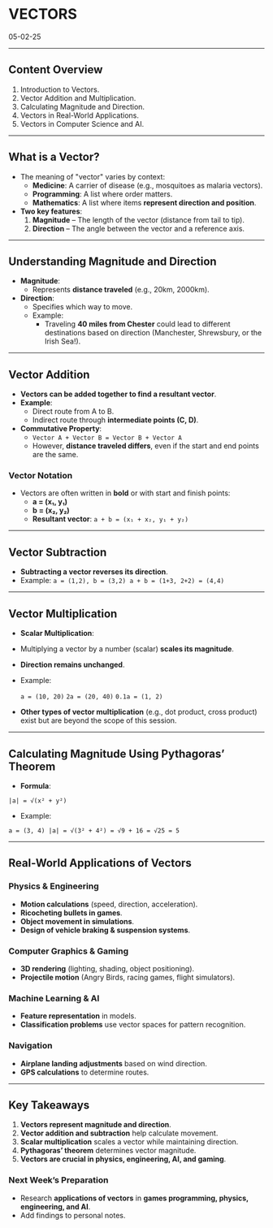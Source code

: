 # VECTORS
05-02-25

---

## Content Overview
1. Introduction to Vectors.
2. Vector Addition and Multiplication.
3. Calculating Magnitude and Direction.
4. Vectors in Real-World Applications.
5. Vectors in Computer Science and AI.

---

## What is a Vector?
- The meaning of "vector" varies by context:
  - **Medicine**: A carrier of disease (e.g., mosquitoes as malaria vectors).
  - **Programming**: A list where order matters.
  - **Mathematics**: A list where items **represent direction and position**.
- **Two key features**:
  1. **Magnitude** – The length of the vector (distance from tail to tip).
  2. **Direction** – The angle between the vector and a reference axis.

---

## Understanding Magnitude and Direction
- **Magnitude**:
  - Represents **distance traveled** (e.g., 20km, 2000km).
- **Direction**:
  - Specifies which way to move.
  - Example:
    - Traveling **40 miles from Chester** could lead to different destinations based on direction (Manchester, Shrewsbury, or the Irish Sea!).

---

## Vector Addition
- **Vectors can be added together to find a resultant vector**.
- **Example**:
  - Direct route from A to B.
  - Indirect route through **intermediate points (C, D)**.
- **Commutative Property**:
  - `Vector A + Vector B = Vector B + Vector A`
  - However, **distance traveled differs**, even if the start and end points are the same.

### **Vector Notation**
- Vectors are often written in **bold** or with start and finish points:
  - **a = (x₁, y₁)**
  - **b = (x₂, y₂)**
  - **Resultant vector**: `a + b = (x₁ + x₂, y₁ + y₂)`

---

## Vector Subtraction
- **Subtracting a vector reverses its direction**.
- Example:
`a = (1,2), b = (3,2) a + b = (1+3, 2+2) = (4,4)`


---

## Vector Multiplication
- **Scalar Multiplication**:
- Multiplying a vector by a number (scalar) **scales its magnitude**.
- **Direction remains unchanged**.
- Example:

  `a = (10, 20)`
  `2a = (20, 40)`
  `0.1a = (1, 2)`

- **Other types of vector multiplication** (e.g., dot product, cross product) exist but are beyond the scope of this session.

---

## Calculating Magnitude Using Pythagoras’ Theorem
- **Formula**:

`|a| = √(x² + y²)`

- Example:

`a = (3, 4) |a| = √(3² + 4²) = √9 + 16 = √25 = 5`

---

## Real-World Applications of Vectors
### **Physics & Engineering**
- **Motion calculations** (speed, direction, acceleration).
- **Ricocheting bullets in games**.
- **Object movement in simulations**.
- **Design of vehicle braking & suspension systems**.

### **Computer Graphics & Gaming**
- **3D rendering** (lighting, shading, object positioning).
- **Projectile motion** (Angry Birds, racing games, flight simulators).

### **Machine Learning & AI**
- **Feature representation** in models.
- **Classification problems** use vector spaces for pattern recognition.

### **Navigation**
- **Airplane landing adjustments** based on wind direction.
- **GPS calculations** to determine routes.

---

## Key Takeaways
1. **Vectors represent magnitude and direction**.
2. **Vector addition and subtraction** help calculate movement.
3. **Scalar multiplication** scales a vector while maintaining direction.
4. **Pythagoras’ theorem** determines vector magnitude.
5. **Vectors are crucial in physics, engineering, AI, and gaming**.

### **Next Week’s Preparation**
- Research **applications of vectors** in **games programming, physics, engineering, and AI**.
- Add findings to personal notes.